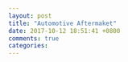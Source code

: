 ```yaml
---
layout: post
title: "Automotive Aftermaket"
date: 2017-10-12 18:51:41 +0800
comments: true
categories: 
---
```


